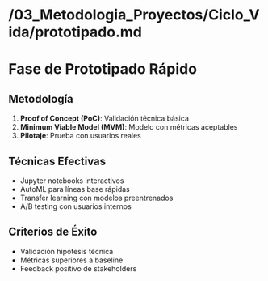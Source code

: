 # /03_Metodologia_Proyectos/Ciclo_Vida/prototipado.md
# Fase de Prototipado Rápido

## Metodología
1. **Proof of Concept (PoC)**: Validación técnica básica
2. **Minimum Viable Model (MVM)**: Modelo con métricas aceptables
3. **Pilotaje**: Prueba con usuarios reales

## Técnicas Efectivas
- Jupyter notebooks interactivos
- AutoML para líneas base rápidas
- Transfer learning con modelos preentrenados
- A/B testing con usuarios internos

## Criterios de Éxito
- Validación hipótesis técnica
- Métricas superiores a baseline
- Feedback positivo de stakeholders